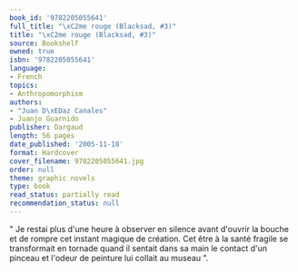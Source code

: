 ```yaml
---
book_id: '9782205055641'
full_title: "\xC2me rouge (Blacksad, #3)"
title: "\xC2me rouge (Blacksad, #3)"
source: Bookshelf
owned: true
isbn: '9782205055641'
language:
- French
topics:
- Anthropomorphism
authors:
- "Juan D\xEDaz Canales"
- Juanjo Guarnido
publisher: Dargaud
length: 56 pages
date_published: '2005-11-18'
format: Hardcover
cover_filename: 9782205055641.jpg
order: null
theme: graphic novels
type: book
read_status: partially read
recommendation_status: null
---
```

" Je restai plus d'une heure à observer en silence avant d'ouvrir la bouche et de rompre cet instant magique de création. Cet être à la santé fragile se transformait en tornade quand il sentait dans sa main le contact d'un pinceau et l'odeur de peinture lui collait au museau ".

